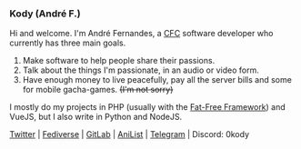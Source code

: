 ### Kody (André F.)

Hi and welcome. I'm André Fernandes, a [CFC](https://fr.wikipedia.org/wiki/Certificat_f%C3%A9d%C3%A9ral_de_capacit%C3%A9) software developer who currently has three main goals.

1. Make software to help people share their passions.
2. Talk about the things I'm passionate, in an audio or video form.
3. Have enough money to live peacefully, pay all the server bills and some for mobile gacha-games. ~~(I'm not sorry)~~

I mostly do my projects in PHP (usually with the [Fat-Free Framework](https://fatfreeframework.com/)) and VueJS, but I also write in Python and NodeJS.

[Twitter](https://twitter.com/0kody) | [Fediverse](https://im-in.space/@kdy) | [GitLab](https://gitlab.com/mkody) | [AniList](https://anilist.co/user/kdy) | [Telegram](https://t.me/MKody) | Discord: 0kody
